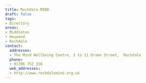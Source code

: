 ```yaml
---
title: Rochdale MIND
draft: false
tags:
- Directory
areas:
- Middleton
- Heywood
- Rochdale
contact:
  addresses:
  - The Mind Wellbeing Centre, 3 to 11 Drake Street,  Rochdale
  phone:
  - 01706 752 338
  web_addresses:
  - http://www.rochdalemind.org.uk
---
```

